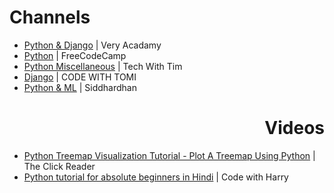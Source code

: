<h1 align=left>Channels</h1>

- [Python & Django](https://www.youtube.com/c/veryacademy) | Very Acadamy
- [Python](https://www.youtube.com/c/Freecodecamp/search?query=python) | FreeCodeCamp
- [Python Miscellaneous](https://www.youtube.com/c/TechWithTim/featured) | Tech With Tim
- [Django](https://www.youtube.com/c/CodeWithTomi) | CODE WITH TOMI
- [Python & ML](https://youtube.com/playlist?list=PLfFghEzKVmjsxY5ciwh27IyxuFymb798X) | Siddhardhan

<h1 align=right>Videos</h1>

- [Python Treemap Visualization Tutorial - Plot A Treemap Using Python](https://youtu.be/13-_BkgUveY) | The Click Reader
- [Python tutorial for absolute beginners in Hindi](https://www.youtube.com/watch?v=aqvDTCpNRek&list=PLu0W_9lII9agICnT8t4iYVSZ3eykIAOME) | Code with Harry

